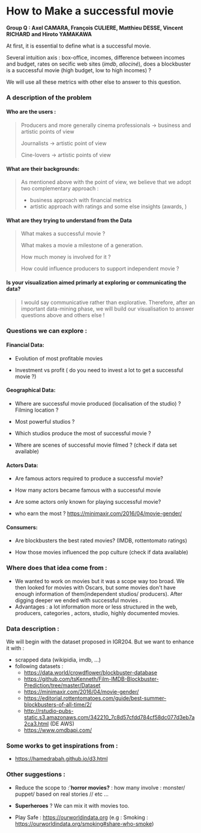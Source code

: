 # How to Make a successful movie

**Group Q  : Axel CAMARA, François CULIERE, Matthieu DESSE, Vincent RICHARD and Hiroto YAMAKAWA**

At first, it is essential to define what is a successful movie. 

Several intuition axis : box-office, incomes, difference between incomes and budget, rates on secific web sites (*imdb*, *allociné*), does a blockbuster is a successful movie (high budget, low to high incomes) ?

We will use all these metrics with other else to answer to this question.

### A description of the problem

#### Who are the users :

> Producers and more generally cinema professionals $\rightarrow$  business and artistic points of view
>
> Journalists $\rightarrow$ artistic point of view
>
> Cine-lovers $\rightarrow$ artistic points of view

#### What are their backgrounds:

> As mentioned above with the point of view, we believe that we adopt two complementary approach :
>
> - business approach with financial metrics
> - artistic approach with ratings and some else insights (awards, )

#### What are they trying to understand from the Data

>What makes a successful movie ? 
>
>What makes a movie a milestone of a generation. 
>
>How much money is involved for it ? 
>
>How could influence producers to support independent movie ?

#### Is your visualization aimed primarly at exploring or communicating the data?

> I would say communicative rather than explorative. Therefore, after an important data-mining phase, we will build our visualisation to answer questions above and others else ! 



### Questions we can explore :

#### Financial Data:  

- Evolution of most profitable movies

- Investment vs profit ( do you need to invest a lot to get a successful movie ?)


#### Geographical Data: 

- Where are successful movie produced (localisation of the studio) ? Filming location ?

- Most powerful studios ?

- Which studios produce the most of successful movie ?

- Where are scenes of successful movie filmed ? (check if data set available)


#### Actors Data: 

- Are famous actors required to produce a successful movie?

- How many actors became famous with a successful movie

- Are some actors only known for playing successful movie?

- who earn the most ? https://minimaxir.com/2016/04/movie-gender/


#### Consumers:

- Are blockbusters the best rated movies?  (IMDB, rottentomato ratings)

- How those movies influenced the pop culture (check if data available)

  

### Where does that idea come from :

- We wanted to work on movies but it was a scope way too broad. We then looked for movies with Oscars, but some movies don't have enough information of them(independent studios/ producers). After digging deeper we ended with successful movies . 
- Advantages : a lot information more or less structured in the web, producers, categories , actors, studio,  highly documented movies.



### **Data description** :

We will begin with the dataset proposed in IGR204. But we want to enhance it with :

- scrapped data (wikipidia, imdb, ...)
- following datasets :
  - https://data.world/crowdflower/blockbuster-database
  - https://github.com/tsKenneth/Film-IMDB-Blockbuster-Prediction/tree/master/Dataset
  - https://minimaxir.com/2016/04/movie-gender/
  - https://editorial.rottentomatoes.com/guide/best-summer-blockbusters-of-all-time/2/
  - http://rstudio-pubs-static.s3.amazonaws.com/342210_7c8d57cfdd784cf58dc077d3eb7a2ca3.html  (DE AWS)
  - https://www.omdbapi.com/



### Some works to get inspirations from : 

- https://hamedrabah.github.io/d3.html



### Other suggestions  :

- Reduce the scope to :'**horror movies?**  : how many involve : monster/ puppet/ based on real stories // etc ... 

- **Superheroes** ? We can mix it with movies too. 

  

- Play Safe  : https://ourworldindata.org (e.g : Smoking : https://ourworldindata.org/smoking#share-who-smoke) 